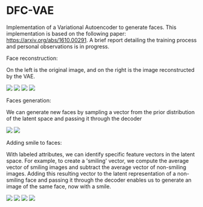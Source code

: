 # DFC-VAE
Implementation of a Variational Autoencoder to generate faces. This implementation is based on the following paper: https://arxiv.org/abs/1610.00291. A brief report detailing the training process and personal observations is in progress.

Face reconstruction:

On the left is the original image, and on the right is the image reconstructed by the VAE.

<div>
	<img src='/images/recon_one.png'>
  <img src='/images/recon_two.png'>
  <img src='/images/recon_three.png'>
  <img src='/images/recon_four.png'>
</div>

Faces generation:

We can generate new faces by sampling a vector from the prior distribution of the latent space and passing it through the decoder

<div>
  <img src='/images/generation0.png'>
	<img src='/images/generation1.png'>
</div>

Adding smile to faces:

With labeled attributes, we can identify specific feature vectors in the latent space. For example, to create a 'smiling' vector, we compute the average vector of smiling images and subtract the average vector of non-smiling images. Adding this resulting vector to the latent representation of a non-smiling face and passing it through the decoder enables us to generate an image of the same face, now with a smile.

<div>
  <img src='/images/one.png'>
<img src='/images/four.png'>
  <img src='/images/two.png'>
  <img src='/images/three.png'>
  
</div>
